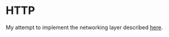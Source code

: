 # HTTP

My attempt to implement the networking layer described [here](https://davedelong.com/articles/http/).